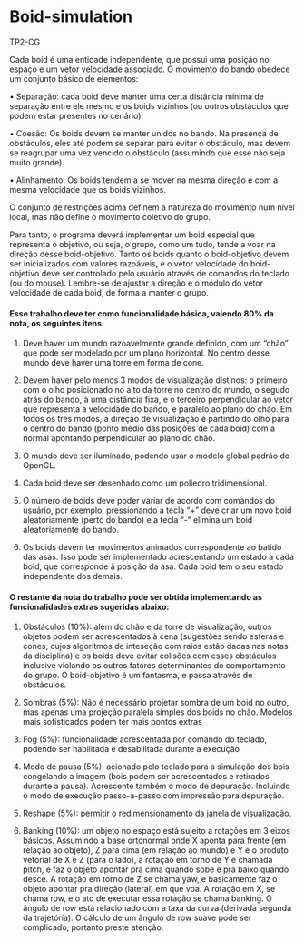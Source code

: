 # Boid-simulation
TP2-CG

  Cada boid é uma entidade independente, que possui uma posição no espaço e um vetor
velocidade associado. O movimento do bando obedece um conjunto básico de elementos:

• Separação: cada boid deve manter uma certa distância mínima de separação entre
ele mesmo e os boids vizinhos (ou outros obstáculos que podem estar presentes
no cenário).

• Coesão: Os boids devem se manter unidos no bando. Na presença de obstáculos,
eles até podem se separar para evitar o obstáculo, mas devem se reagrupar uma
vez vencido o obstáculo (assumindo que esse não seja muito grande).

• Alinhamento: Os boids tendem a se mover na mesma direção e com a mesma
velocidade que os boids vizinhos.

O conjunto de restrições acima definem a natureza do movimento num nível local, mas
não define o movimento coletivo do grupo. 

Para tanto, o programa deverá implementar um boid especial que representa o objetivo, ou seja, o grupo, como um tudo, tende a voar
na direção desse boid-objetivo. Tanto os boids quanto o boid-objetivo devem ser inicializados com valores razoáveis, e o vetor velocidade do boid-objetivo deve ser
controlado pelo usuário através de comandos do teclado (ou do mouse). Lembre-se de ajustar a direção e o módulo do vetor velocidade de cada boid, de forma a manter o grupo.

#### Esse trabalho deve ter como funcionalidade básica, valendo 80% da nota, os seguintes itens:

1) Deve haver um mundo razoavelmente grande definido, com um “chão” que pode
ser modelado por um plano horizontal. No centro desse mundo deve haver uma
torre em forma de cone.

2) Devem haver pelo menos 3 modos de visualização distinos: o primeiro com o olho
posicionado no alto da torre no centro do mundo, o segudo atrás do bando, à uma
distância fixa, e o terceiro perpendicular ao vetor que representa a velocidade do
bando, e paralelo ao plano do chão. Em todos os três modos, a direção de
visualização é partindo do olho para o centro do bando (ponto médio das posições
de cada boid) com a normal apontando perpendicular ao plano do chão.

3) O mundo deve ser iluminado, podendo usar o modelo global padrão do OpenGL.

4) Cada boid deve ser desenhado como um poliedro tridimensional.

5) O número de boids deve poder variar de acordo com comandos do
usuário, por exemplo, pressionando a tecla “+” deve criar um novo
boid aleatoriamente (perto do bando) e a tecla “-” elimina um boid aleatoriamente
do bando.

6) Os boids devem ter movimentos animados correspondente ao batido das asas.
Isso pode ser implementado acrescentando um estado a cada boid, que
corresponde à posição da asa. Cada boid tem o seu estado independente dos
demais.

#### O restante da nota do trabalho pode ser obtida implementando as funcionalidades extras sugeridas abaixo:
1) Obstáculos (10%): além do chão e da torre de visualização, outros objetos podem
ser acrescentados à cena (sugestões sendo esferas e cones, cujos algoritmos de
inteseção com raios estão dadas nas notas da disciplina) e os boids deve evitar
colisões com esses obstáculos inclusive violando os outros fatores determinantes
do comportamento do grupo. O boid-objetivo é um fantasma, e passa através de
obstáculos.

2) Sombras (5%): Não é necessário projetar sombra de um boid no outro, mas apenas
uma projeção paralela simples dos boids no chão. Modelos mais sofisticados
podem ter mais pontos extras

3) Fog (5%): funcionalidade acrescentada por comando do teclado, podendo ser
habilitada e desabilitada durante a execução

4) Modo de pausa (5%): acionado pelo teclado para a simulação dos bois congelando
a imagem (bois podem ser acrescentados e retirados durante a pausa). Acrescente
também o modo de depuração. Incluindo o modo de execução passo-a-passo com
impressão para depuração.

5) Reshape (5%): permitir o redimensionamento da janela de visualização.

6) Banking (10%): um objeto no espaço está sujeito a rotações em 3 eixos básicos.
Assumindo a base ortonormal onde X aponta para frente (em relação ao objeto),
Z para cima (em relação ao mundo) e Y é o produto vetorial de X e Z (para o lado),
a rotação em torno de Y é chamada pitch, e faz o objeto apontar pra cima quando
sobe e pra baixo quando desce. A rotação em torno de Z se chama yaw, e
basicamente faz o objeto apontar pra direção (lateral) em que voa. A rotação em
X, se chama row, e o ato de executar essa rotação se chama banking. O ângulo de
row está relacionado com a taxa da curva (derivada segunda da trajetória). O
cálculo de um ângulo de row suave pode ser complicado, portanto preste atenção.

